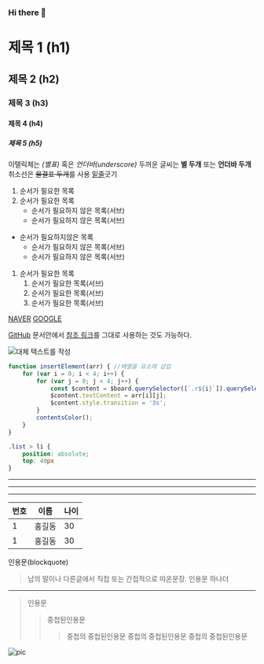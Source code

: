 ### Hi there 👋

<!--
**Seong3056/Seong3056** is a ✨ _special_ ✨ repository because its `README.md` (this file) appears on your GitHub profile.

Here are some ideas to get you started:

- 🔭 I’m currently working on ...
- 🌱 I’m currently learning ...
- 👯 I’m looking to collaborate on ...
- 🤔 I’m looking for help with ...
- 💬 Ask me about ...
- 📫 How to reach me: ...
- 😄 Pronouns: ...
- ⚡ Fun fact: ...
-->


# 제목 1 (h1)
## 제목 2 (h2)
### 제목 3 (h3)
#### 제목 4 (h4)
##### 제목 5 (h5)

이탤릭체는 *(별표)* 혹은 _언더바(underscore)_
두꺼운 글씨는 **별 두개** 또는 __언더바 두개__
취소선은 ~~물결표 두개~~를 사용
<u>밑줄</u>긋기

1. 순서가 필요한 목록
1. 순서가 필요한 목록
    - 순서가 필요하지 않은 목록(서브)
    - 순서가 필요하지 않은 목록(서브)

- 순서가 필요하지않은 목록
    - 순서가 필요하지 않은 목록(서브)
    - 순서가 필요하지 않은 목록(서브)

1. 순서가 필요한 목록
    1. 순서가 필요한 목록(서브)
    1. 순서가 필요한 목록(서브)
    1. 순서가 필요한 목록(서브)

[NAVER](https://www.naver.com)
[GOOGLE](https://www.google.com "링크설명(title) 작성")

[GitHub][1]
문서안에서 [참조 링크]를 그대로 사용하는 것도 가능하다.

[1]: https://github.com/Seong3056
[참조 링크]: https://www.naver.com

![대체 텍스트를 작성](https://news.samsungdisplay.com/wp-content/uploads/2018/08/8.jpg "그림 설명입니다.")
```javascript
function insertElement(arr) { //배열을 요소에 삽입
    for (var i = 0; i < 4; i++) {
        for (var j = 0; j < 4; j++) {
            const $content = $board.querySelector([`.r${i}`]).querySelector([`.c${j}`]).querySelector('p');
            $content.textContent = arr[i][j];
            $content.style.transition = '3s';
        }
        contentsColor();
    }
}
```
```css
.list > li {
    position: absolute;
    top: 40px
}
```
---
***
___
|번호|이름|나이|
|---|---|---|
|1|홍길동|30|
|1|홍길동|30|

인용문(blockquote)
>남의 말이나 다른글에서 직접 또는 간접적으로 따온문장.
인용문 하나더
---
>인용문
>>중첩된인용문
>>>중첩의 중첩된인용문
>>>중첩의 중첩된인용문
>>>중첩의 중첩된인용문

<img src="https://news.samsungdisplay.com/wp-content/uploads/2018/08/8.jpg" alt="pic"/>





